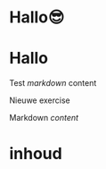 # Hallo😎
# Hallo
Test *markdown* content

Nieuwe exercise

<ShortExercise title="test">
  
  Markdown *content*
  
  # inhoud
  
</ShortExercise>
